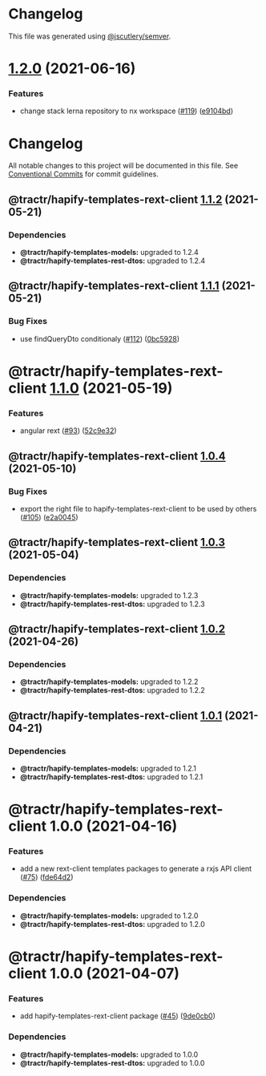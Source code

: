 # Changelog

This file was generated using
[@jscutlery/semver](https://github.com/jscutlery/semver).

# [1.2.0](https://github.com/tractr/stack/compare/hapify-templates-rext-client-1.1.2...hapify-templates-rext-client-1.2.0) (2021-06-16)

### Features

- change stack lerna repository to nx workspace
  ([#119](https://github.com/tractr/stack/issues/119))
  ([e9104bd](https://github.com/tractr/stack/commit/e9104bde081619c0f3752bb9d129e19d1d6bda5d))

# Changelog

All notable changes to this project will be documented in this file. See
[Conventional Commits](https://conventionalcommits.org) for commit guidelines.

## @tractr/hapify-templates-rext-client [1.1.2](https://github.com/tractr/stack/compare/@tractr/hapify-templates-rext-client@1.1.1...@tractr/hapify-templates-rext-client@1.1.2) (2021-05-21)

### Dependencies

- **@tractr/hapify-templates-models:** upgraded to 1.2.4
- **@tractr/hapify-templates-rest-dtos:** upgraded to 1.2.4

## @tractr/hapify-templates-rext-client [1.1.1](https://github.com/tractr/stack/compare/@tractr/hapify-templates-rext-client@1.1.0...@tractr/hapify-templates-rext-client@1.1.1) (2021-05-21)

### Bug Fixes

- use findQueryDto conditionaly
  ([#112](https://github.com/tractr/stack/issues/112))
  ([0bc5928](https://github.com/tractr/stack/commit/0bc5928e1bfa409cac89507a88ccae23927fbe12))

# @tractr/hapify-templates-rext-client [1.1.0](https://github.com/tractr/stack/compare/@tractr/hapify-templates-rext-client@1.0.4...@tractr/hapify-templates-rext-client@1.1.0) (2021-05-19)

### Features

- angular rext ([#93](https://github.com/tractr/stack/issues/93))
  ([52c9e32](https://github.com/tractr/stack/commit/52c9e32758f62fb7b2fa2f5c20795bfba2a4ea0f))

## @tractr/hapify-templates-rext-client [1.0.4](https://github.com/tractr/stack/compare/@tractr/hapify-templates-rext-client@1.0.3...@tractr/hapify-templates-rext-client@1.0.4) (2021-05-10)

### Bug Fixes

- export the right file to hapify-templates-rext-client to be used by others
  ([#105](https://github.com/tractr/stack/issues/105))
  ([e2a0045](https://github.com/tractr/stack/commit/e2a0045f84bc266048f7900396fded1340d968d3))

## @tractr/hapify-templates-rext-client [1.0.3](https://github.com/tractr/stack/compare/@tractr/hapify-templates-rext-client@1.0.2...@tractr/hapify-templates-rext-client@1.0.3) (2021-05-04)

### Dependencies

- **@tractr/hapify-templates-models:** upgraded to 1.2.3
- **@tractr/hapify-templates-rest-dtos:** upgraded to 1.2.3

## @tractr/hapify-templates-rext-client [1.0.2](https://github.com/tractr/stack/compare/@tractr/hapify-templates-rext-client@1.0.1...@tractr/hapify-templates-rext-client@1.0.2) (2021-04-26)

### Dependencies

- **@tractr/hapify-templates-models:** upgraded to 1.2.2
- **@tractr/hapify-templates-rest-dtos:** upgraded to 1.2.2

## @tractr/hapify-templates-rext-client [1.0.1](https://github.com/tractr/stack/compare/@tractr/hapify-templates-rext-client@1.0.0...@tractr/hapify-templates-rext-client@1.0.1) (2021-04-21)

### Dependencies

- **@tractr/hapify-templates-models:** upgraded to 1.2.1
- **@tractr/hapify-templates-rest-dtos:** upgraded to 1.2.1

# @tractr/hapify-templates-rext-client 1.0.0 (2021-04-16)

### Features

- add a new rext-client templates packages to generate a rxjs API client
  ([#75](https://github.com/tractr/stack/issues/75))
  ([fde64d2](https://github.com/tractr/stack/commit/fde64d22cac2d985b3da03a37add56702f50e278))

### Dependencies

- **@tractr/hapify-templates-models:** upgraded to 1.2.0
- **@tractr/hapify-templates-rest-dtos:** upgraded to 1.2.0

# @tractr/hapify-templates-rext-client 1.0.0 (2021-04-07)

### Features

- add hapify-templates-rext-client package
  ([#45](https://github.com/tractr/stack/issues/45))
  ([9de0cb0](https://github.com/tractr/stack/commit/9de0cb0a79256d1b3dc258cf5c121e211687174c))

### Dependencies

- **@tractr/hapify-templates-models:** upgraded to 1.0.0
- **@tractr/hapify-templates-rest-dtos:** upgraded to 1.0.0
